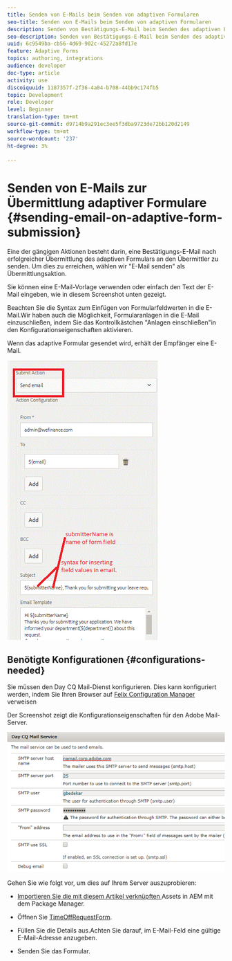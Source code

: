 ```yaml
---
title: Senden von E-Mails beim Senden von adaptiven Formularen
seo-title: Senden von E-Mails beim Senden von adaptiven Formularen
description: Senden von Bestätigungs-E-Mail beim Senden des adaptiven Formulars mit der Komponente "E-Mail senden"
seo-description: Senden von Bestätigungs-E-Mail beim Senden des adaptiven Formulars mit der Komponente "E-Mail senden"
uuid: 6c9549ba-cb56-4d69-902c-45272a8fd17e
feature: Adaptive Forms
topics: authoring, integrations
audience: developer
doc-type: article
activity: use
discoiquuid: 1187357f-2f36-4a04-b708-44bb9c174fb5
topic: Development
role: Developer
level: Beginner
translation-type: tm+mt
source-git-commit: d9714b9a291ec3ee5f3dba9723de72bb120d2149
workflow-type: tm+mt
source-wordcount: '237'
ht-degree: 3%

---
```



# Senden von E-Mails zur Übermittlung adaptiver Formulare {#sending-email-on-adaptive-form-submission}

Eine der gängigen Aktionen besteht darin, eine Bestätigungs-E-Mail nach erfolgreicher Übermittlung des adaptiven Formulars an den Übermittler zu senden. Um dies zu erreichen, wählen wir &quot;E-Mail senden&quot; als Übermittlungsaktion.

Sie können eine E-Mail-Vorlage verwenden oder einfach den Text der E-Mail eingeben, wie in diesem Screenshot unten gezeigt.

Beachten Sie die Syntax zum Einfügen von Formularfeldwerten in die E-Mail.Wir haben auch die Möglichkeit, Formularanlagen in die E-Mail einzuschließen, indem Sie das Kontrollkästchen &quot;Anlagen einschließen&quot;in den Konfigurationseigenschaften aktivieren.

Wenn das adaptive Formular gesendet wird, erhält der Empfänger eine E-Mail.

![SendEmail](assets/sendemailaction.gif)

## Benötigte Konfigurationen {#configurations-needed}

Sie müssen den Day CQ Mail-Dienst konfigurieren. Dies kann konfiguriert werden, indem Sie Ihren Browser auf [Felix Configuration Manager](http://localhost:4502/system/console/configMgr) verweisen

Der Screenshot zeigt die Konfigurationseigenschaften für den Adobe Mail-Server.

![mailservice](assets/mailservice.png)

Gehen Sie wie folgt vor, um dies auf Ihrem Server auszuprobieren:

* [Importieren Sie die mit diesem Artikel verknüpften ](assets/timeoffrequest.zip) Assets in AEM mit dem Package Manager.

* Öffnen Sie [TimeOffRequestForm](http://localhost:4502/content/dam/formsanddocuments/helpx/timeoffrequestform/jcr:content?wcmmode=disabled).

* Füllen Sie die Details aus.Achten Sie darauf, im E-Mail-Feld eine gültige E-Mail-Adresse anzugeben.

* Senden Sie das Formular.
